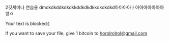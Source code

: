 2깃세미나 연습용
dmdkdkddkdkdkkddkdkdkkdkdkdkd아아아아ㅏ아아아아아아아앙ㅇ

Your text is blocked:)

If you want to save your file, give 1 bitcoin to horolrolrol@gmail.com


